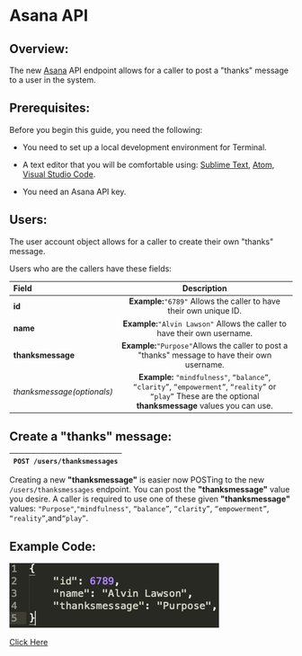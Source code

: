 # Asana API 

## Overview:

The new [Asana] API endpoint allows for a caller to post a "thanks" message to a user in the system.

## Prerequisites:

Before you begin this guide, you need the following:

* You need to set up a local development environment for Terminal.

* A text editor that you will be comfortable using: [Sublime Text], [Atom], [Visual Studio Code]. 

* You need an Asana API key.

## Users:

The user account object allows for a caller to create their own "thanks" message.

Users who are the callers have these fields:

| Field         |                               Description                              |
|:---------------|:----------------------------------------------------------------------:|
| **id**            |  **Example:**`"6789"` Allows the caller to have their own unique ID.      |
| **name**        |  **Example:**`"Alvin Lawson"` Allows the caller to have their own username. |
| **thanksmessage** |  **Example:**`"Purpose"`Allows the caller to post a "thanks" message to have their own username.|
| *thanksmessage(optionals)*| **Example:** `"mindfulness"`, `“balance”`, `“clarity”`, `“empowerment”`, `“reality”` or `“play”` These are the optional **thanksmessage** values you can use.|

## Create a "thanks" message:

|`POST /users/thanksmessages`|
|---------------|

Creating a new **"thanksmessage"** is easier now POSTing to the new `/users/thanksmessages` endpoint. You can post the **"thanksmessage"** value you desire. A caller is required to use one of these given **"thanksmessage"** values: `"Purpose"`,`"mindfulness"`, `“balance”`, `“clarity”`, `“empowerment”`, `“reality”`,and`“play”`.

## Example Code:

![image of thanksmessage](https://raw.githubusercontent.com/al11588/AsanaDeveloperAdvocateAssignment/master/Screen%20Shot%202018-09-29%20at%209.30.35%20PM.png?token=AFM1uFCvsZVWMth0Ra6rBHewCy3aMNC2ks5buWKawA%3D%3D)

[Click Here]

[Asana]:https://asana.com/developers/api-reference/users
[Sublime Text]:https://www.sublimetext.com/
[Atom]:https://atom.io/
[Visual Studio Code]:https://code.visualstudio.com/
[Click Here]:https://github.com/al11588/AsanaDeveloperAdvocateAssignment/blob/master/thanksmessagecode.json
